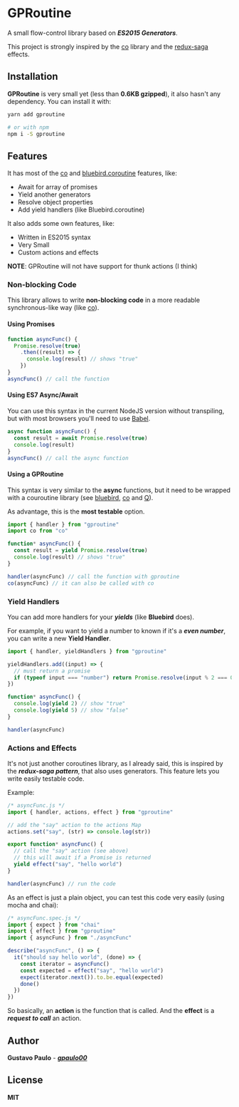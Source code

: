 
# GPRoutine
A small flow-control library based on ***ES2015 Generators***.

This project is strongly inspired by the [co](https://github.com/tj/co)
library and the [redux-saga](https://github.com/redux-saga/redux-saga) effects.

## Installation
**GPRoutine** is very small yet (less than **0.6KB gzipped**), it also hasn't any dependency.
You can install it with:
```sh
yarn add gproutine

# or with npm
npm i -S gproutine
```

## Features
It has most of the [co](https://github.com/tj/co) and [bluebird.coroutine](https://github.com/petkaantonov/bluebird)
features, like:
- Await for array of promises
- Yield another generators
- Resolve object properties
- Add yield handlers (like Bluebird.coroutine)

It also adds some own features, like:
- Written in ES2015 syntax
- Very Small
- Custom actions and effects

**NOTE**: GPRoutine will not have support for thunk actions (I think)

### Non-blocking Code
This library allows to write **non-blocking code** in a
more readable synchronous-like way (like [co](https://github.com/tj/co)).

#### Using Promises
```js
function asyncFunc() {
  Promise.resolve(true)
    .then((result) => {
      console.log(result) // shows "true"
    })
}
asyncFunc() // call the function
```

#### Using ES7 Async/Await
You can use this syntax in the current NodeJS version without transpiling,
but with most browsers you'll need to use [Babel](https://github.com/babel/babel).
```js
async function asyncFunc() {
  const result = await Promise.resolve(true)
  console.log(result)
}
asyncFunc() // call the async function
```

#### Using a GPRoutine
This syntax is very similar to the **async** functions, but it
need to be wrapped with a couroutine library (see 
[bluebird](https://github.com/petkaantonov/bluebird), [co](https://github.com/tj/co)
and [Q](https://github.com/kriskowal/q)).

As advantage, this is the **most testable** option.
```js
import { handler } from "gproutine"
import co from "co"

function* asyncFunc() {
  const result = yield Promise.resolve(true)
  console.log(result) // shows "true"
}

handler(asyncFunc) // call the function with gproutine
co(asyncFunc) // it can also be called with co
```

### Yield Handlers
You can add more handlers for your ***yields*** (like **Bluebird** does).

For example, if you want to yield a number to known if it's a ***even number***,
you can write a new **Yield Handler**.
```js
import { handler, yieldHandlers } from "gproutine"

yieldHandlers.add((input) => {
  // must return a promise
  if (typeof input === "number") return Promise.resolve(input % 2 === 0)
})

function* asyncFunc() {
  console.log(yield 2) // show "true"
  console.log(yield 5) // show "false"
}

handler(asyncFunc)
```

### Actions and Effects
It's not just another coroutines library, as I already said, this is inspired
by the ***redux-saga pattern***, that also uses generators. This feature lets
you write easily testable code.

Example:
```js
/* asyncFunc.js */
import { handler, actions, effect } from "gproutine"

// add the "say" action to the actions Map
actions.set("say", (str) => console.log(str))

export function* asyncFunc() {
  // call the "say" action (see above)
  // this will await if a Promise is returned
  yield effect("say", "hello world")
}

handler(asyncFunc) // run the code
```

As an effect is just a plain object, you can test this code
very easily (using mocha and chai):
```js
/* asyncFunc.spec.js */
import { expect } from "chai"
import { effect } from "gproutine"
import { asyncFunc } from "./asyncFunc"

describe("asyncFunc", () => {
  it("should say hello world", (done) => {
    const iterator = asyncFunc()
    const expected = effect("say", "hello world")
    expect(iterator.next()).to.be.equal(expected)
    done()
  })
})
```

So basically, an **action** is the function that is called. And the **effect**
is a ***request to call*** an action.

## Author
**Gustavo Paulo** - ***[gpaulo00](https://github.com/gpaulo00)***

## License
**MIT**
